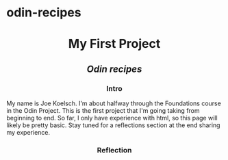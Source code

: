 # odin-recipes
<h1 align="center">My First Project</h1>
<h2 align="center"><em>Odin recipes</em></h2>
<h3 align="center">Intro</h3>
<p>My name is Joe Koelsch. I'm about halfway through the Foundations course
in the Odin Project. This is the first project that I'm going taking from
beginning to end. So far, I only have experience with html, so this page
will likely be pretty basic. Stay tuned for a reflections section at the end
sharing my experience. </p>
<h3 align="center">Reflection</h3>